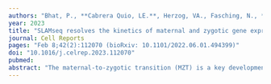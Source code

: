 ```yaml
---
authors: "Bhat, P., **Cabrera Quio, LE.**, Herzog, VA., Fasching, N., **Pauli, A.#**, Ameres, SL.#"
year: 2023
title: "SLAMseq resolves the kinetics of maternal and zygotic gene expression during early zebrafish embryogenesis"
journal: Cell Reports
pages: "Feb 8;42(2):112070 (bioRxiv: 10.1101/2022.06.01.494399)"
doi: "10.1016/j.celrep.2023.112070"
pubmed: 
abstract: "The maternal-to-zygotic transition (MZT) is a key developmental process in metazoan embryos that involves the activation of zygotic transcription (ZGA) and degradation of maternal transcripts. We employed metabolic mRNA sequencing (SLAMseq) to deconvolute the compound embryonic transcriptome in zebrafish. While mitochondrial zygotic transcripts prevail prior to MZT, we uncover the spurious transcription of hundreds of short and intron-poor genes as early as the 2-cell stage. Upon ZGA, most zygotic transcripts originate from thousands of maternal-zygotic (MZ) genes that are transcribed at rates comparable to those of hundreds of purely zygotic genes and replenish maternal mRNAs at distinct timescales. Rapid replacement of MZ transcripts involves transcript decay features unrelated to major maternal degradation pathways and promotes de novo synthesis of the core gene expression machinery by increasing poly(A)-tail length and translation efficiency. SLAMseq hence provides insights into the timescales, molecular features, and regulation of MZT during zebrafish embryogenesis."
---
```


